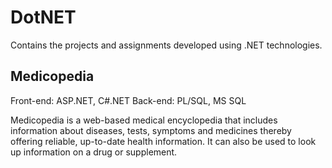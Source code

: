 # DotNET
Contains the projects and assignments developed using .NET technologies.

## Medicopedia
Front-end: ASP.NET, C#.NET
Back-end:  PL/SQL, MS SQL

Medicopedia is a web-based medical encyclopedia that includes information about diseases, tests, symptoms and medicines thereby offering reliable, up-to-date health information.
It can also be used to look up information on a drug or supplement. 
